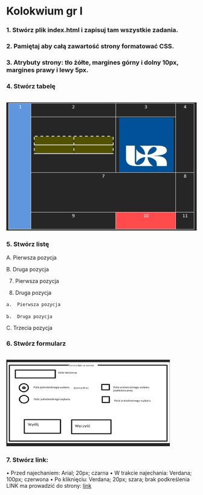 # Kolokwium gr I 
### 1.	Stwórz plik index.html i zapisuj tam wszystkie zadania. 
### 2.	Pamiętaj aby całą zawartość strony formatować CSS.
### 3.	Atrybuty strony: tło żółte, margines górny i dolny 10px, margines prawy i lewy 5px. 
### 4.	Stwórz tabelę 

<br>![](img/kol1v1.png)

### 5.	Stwórz listę 
A.	Pierwsza pozycja 

B.	Druga pozycja 

  7.	Pierwsza pozycja 
  
  8.	Druga pozycja
     
    a.	Pierwsza pozycja

    b.	Druga pozycja 
    
C.	Trzecia pozycja 

### 6.	Stwórz formularz 

<br>![](img/kol1v2.png)
 
### 7.	Stwórz link:
•	Przed najechaniem: Arial; 20px; czarna
•	W trakcie najechania: Verdana; 100px; czerwona
•	Po kliknięciu: Verdana; 20px; szara; brak podkreślenia
LINK ma prowadzić do strony: [link](http://www.onet.pl)
